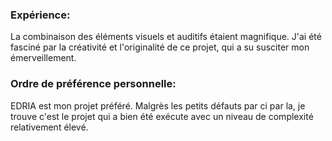 ### Expérience: ###
La combinaison des éléments visuels et auditifs étaient magnifique.
J'ai été fasciné par la créativité et l'originalité de ce projet, qui a su susciter mon émerveillement. 

### Ordre de préférence personnelle: ###
EDRIA est mon projet préféré. Malgrès les petits défauts par ci par la, je trouve c'est le projet qui a bien été exécute avec un niveau de complexité relativement élevé.

